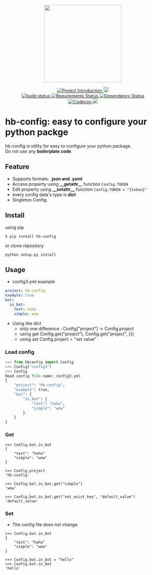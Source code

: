 
<p align="center">
  <img src="images/logo.png" width=250>
</p>

<p align="center">

  <a href="https://github.com/DongjunLee/kino-bot">
    <img src="https://img.shields.io/badge/Python3.6-Config-brightgreen.svg" alt="Project Introduction">
  </a>

  <a href="https://badge.fury.io/py/hb-config">
    <img src="https://badge.fury.io/py/hb-config.svg" alt="PyPI version" height="18">
  </a>

  <br/>

  <a href="https://travis-ci.org/badges/shields">
    <img src="https://travis-ci.org/DongjunLee/hb-config.svg?branch=master" alt="build status">    
  </a>
  <a href="https://requires.io/github/DongjunLee/hb-config/requirements/?branch=master">
    <img src="https://requires.io/github/DongjunLee/hb-config/requirements.svg?branch=master" alt="Requirements Status" />
  </a>
 <a href='https://dependencyci.com/github/DongjunLee/hb-config'>
   <img src='https://dependencyci.com/github/DongjunLee/hb-config/badge' alt='Dependency Status' />
 </a>

  <br/>

  <a href="https://codecov.io/gh/DongjunLee/hb-config">
    <img src="https://codecov.io/gh/DongjunLee/hb-config/branch/master/graph/badge.svg" alt="Codecov" />
  </a>

  <a href="https://www.codacy.com/app/humanbrain.djlee/hb-config?utm_source=github.com&amp;utm_medium=referral&amp;utm_content=DongjunLee/hb-config&amp;utm_campaign=Badge_Grade">
    <img src="https://api.codacy.com/project/badge/Grade/c47cdac8f087492aaeb593bd68ca2f3f"/>
  </a>


</p>

# hb-config: easy to configure your python packge


hb-config is utility for easy to configure your python package.  
Do not use any **boilerplate code**.

## Feature

- Supports formats: **.json and .yaml**
- Access property using **\_\_getattr\_\_** function ```Config.TOKEN```
- Edit property using **\_\_setattr\_\_** function ```Config.TOKEN = "{token}"```
- every config data's type is **dict**
- Singleton Config.

## Install

using pip

```
$ pip install hb-config
```

or clone repository

```
python setup.py install
```

## Usage

- config3.yml example

```yml
project: hb-config
example: true
bot:
  in_bot:
    test: haha
    simple: wow
```

- Using like dict
	- only one difference : Config["project"] -> Config.project
	- using get Config.get("project"), Config.get("project", {})
	- using set Config.project = "set value" 

### Load config

```python
>>> from hbconfig import Config
>>> Config("config3")
>>> Config
Read config file name: config3.yml
{
    "project": "hb-config",
    "example": true,
    "bot": {
        "in_bot": {
            "test": "haha",
            "simple": "wow"
        }
    }
}
```

### Get
```
>>> Config.bot.in_bot
{
    "test": "haha"
    "simple": "wow"
}

>>> Config.project
'hb-config'

>>> Config.bot.in_bot.get("simple")
'wow'

>>> Config.bot.in_bot.get("not_exist_key", "default_value")
'default_value'
```

### Set 

- The config file does not change.

```
>>> Config.bot.in_bot
{
    "test": "haha"
    "simple": "wow"
}

>>> Config.bot.in_bot = "hello"
>>> Config.bot.in_bot
'hello'

```
